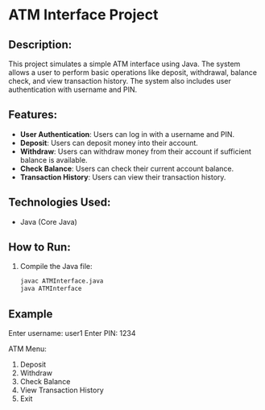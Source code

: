 # ATM Interface Project

## Description:
This project simulates a simple ATM interface using Java. The system allows a user to perform basic operations like deposit, withdrawal, balance check, and view transaction history. The system also includes user authentication with username and PIN.

## Features:
- **User Authentication**: Users can log in with a username and PIN.
- **Deposit**: Users can deposit money into their account.
- **Withdraw**: Users can withdraw money from their account if sufficient balance is available.
- **Check Balance**: Users can check their current account balance.
- **Transaction History**: Users can view their transaction history.

## Technologies Used:
- Java (Core Java)

## How to Run:
1. Compile the Java file:
   ```bash
   javac ATMInterface.java
   java ATMInterface


## Example
Enter username: user1
Enter PIN: 1234

ATM Menu:
1. Deposit
2. Withdraw
3. Check Balance
4. View Transaction History
5. Exit
